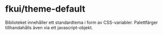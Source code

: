 # fkui/theme-default

Biblioteket innehåller ett standardtema i form av CSS-variabler.
Palettfärger tillhandahålls även via ett javascript-objekt.
